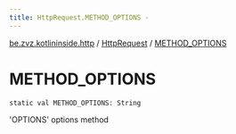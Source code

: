 ```yaml
---
title: HttpRequest.METHOD_OPTIONS - 
---
```


[be.zvz.kotlininside.http](../index.html) / [HttpRequest](index.html) / [METHOD_OPTIONS](./-m-e-t-h-o-d_-o-p-t-i-o-n-s.html)

# METHOD_OPTIONS

`static val METHOD_OPTIONS: String`

'OPTIONS' options method


